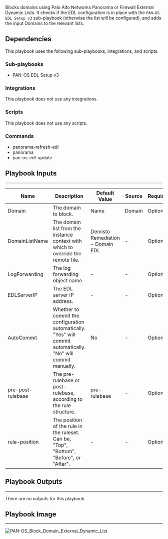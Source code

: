 Blocks domains using Palo Alto Networks Panorama or Firewall External Dynamic Lists.
It checks if the EDL configuration is in place with the `PAN-OS EDL Setup v3` sub-playbook
(otherwise the list will be configured), and adds the input Domains to the relevant lists.

## Dependencies
This playbook uses the following sub-playbooks, integrations, and scripts.

### Sub-playbooks
* PAN-OS EDL Setup v3

### Integrations
This playbook does not use any integrations.

### Scripts
This playbook does not use any scripts.

### Commands
* panorama-refresh-edl
* panorama
* pan-os-edl-update

## Playbook Inputs
---

| **Name** | **Description** | **Default Value** | **Source** | **Required** |
| --- | --- | --- | --- | --- |
| Domain | The domain to block. | Name | Domain | Optional |
| DomainListName | The domain list from the instance context with which to override the remote file. | Demisto Remediation - Domain EDL | - | Optional |
| LogForwarding | The log forwarding object name. | - | - | Optional |
| EDLServerIP | The EDL server IP address. | - | - | Optional |
| AutoCommit | Whether to commit the configuration automatically. "Yes" will commit automatically. "No" will commit manually. | No | - | Optional |
| pre-post-rulebase | The pre-rulebase or post-rulebase, according to the rule structure. | pre-rulebase | - | Optional |
| rule-position | The position of the rule in the ruleset. Can be, "Top", "Bottom", "Before", or "After". | - | - | Optional |

## Playbook Outputs
---
There are no outputs for this playbook.

## Playbook Image
---
![PAN-OS_Block_Domain_External_Dynamic_List](https://raw.githubusercontent.com/cvescan/cvescan/1bdd5229392bd86f0cc58265a24df23ee3f7e662/docs/images/playbooks/PAN-OS_Block_Domain_External_Dynamic_List.png)

